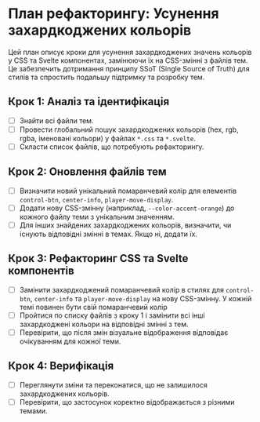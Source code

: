 # План рефакторингу: Усунення захардкоджених кольорів

Цей план описує кроки для усунення захардкоджених значень кольорів у CSS та Svelte компонентах, замінюючи їх на CSS-змінні з файлів тем. Це забезпечить дотримання принципу SSoT (Single Source of Truth) для стилів та спростить подальшу підтримку та розробку тем.

## Крок 1: Аналіз та ідентифікація

- [ ] Знайти всі файли тем.
- [ ] Провести глобальний пошук захардкоджених кольорів (hex, rgb, rgba, іменовані кольори) у файлах `*.css` та `*.svelte`.
- [ ] Скласти список файлів, що потребують рефакторингу.

## Крок 2: Оновлення файлів тем

- [ ] Визначити новий унікальний помаранчевий колір для елементів `control-btn`, `center-info`, `player-move-display`.
- [ ] Додати нову CSS-змінну (наприклад, `--color-accent-orange`) до кожного файлу теми з унікальним значенням.
- [ ] Для інших знайдених захардкоджених кольорів, визначити, чи існують відповідні змінні в темах. Якщо ні, додати їх.

## Крок 3: Рефакторинг CSS та Svelte компонентів

- [ ] Замінити захардкоджений помаранчевий колір в стилях для `control-btn`, `center-info` та `player-move-display` на нову CSS-змінну. У кожній темі повинен бути свій помаранчевий колір
- [ ] Пройтися по списку файлів з кроку 1 і замінити всі інші захардкоджені кольори на відповідні змінні з тем.
- [ ] Перевірити, що після змін візуальне відображення відповідає очікуванням для кожної теми.

## Крок 4: Верифікація

- [ ] Переглянути зміни та переконатися, що не залишилося захардкоджених кольорів.
- [ ] Перевірити, що застосунок коректно відображається з різними темами.